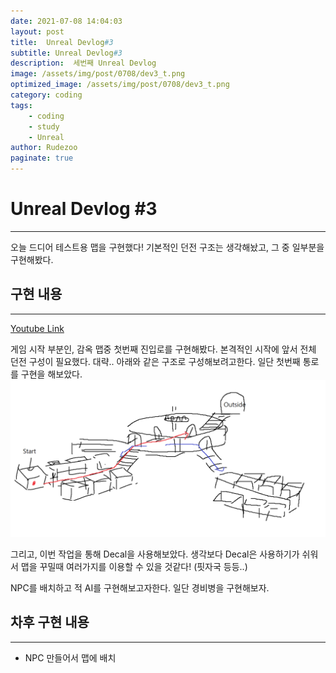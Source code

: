 ```yaml
---
date: 2021-07-08 14:04:03
layout: post
title:  Unreal Devlog#3
subtitle: Unreal Devlog#3
description:  세번째 Unreal Devlog
image: /assets/img/post/0708/dev3_t.png
optimized_image: /assets/img/post/0708/dev3_t.png
category: coding
tags: 
    - coding
    - study
    - Unreal
author: Rudezoo
paginate: true
---
```


# **Unreal Devlog #3**
---
오늘 드디어 테스트용 맵을 구현했다! 기본적인 던전 구조는 생각해놨고, 그 중 일부분을 구현해봤다.

## 구현 내용
---

[Youtube Link](https://youtu.be/E88wVg1xTII)

게임 시작 부분인, 감옥 맵중 첫번째 진입로를 구현해봤다. 본격적인 시작에 앞서 전체 던전 구성이 필요했다. 대략.. 아래와 같은 구조로 구성해보려고한다. 일단 첫번째 통로를 구현을 해보았다.
![map](/assets/img/post/0708/dev3_map.png)

그리고, 이번 작업을 통해 Decal을 사용해보았다. 생각보다 Decal은 사용하기가 쉬워서 맵을 꾸밀때 여러가지를 이용할 수 있을 것같다! (핏자국 등등..)

NPC를 배치하고 적 AI를 구현해보고자한다. 일단 경비병을 구현해보자.

## 차후 구현 내용
---

 - NPC 만들어서 맵에 배치
